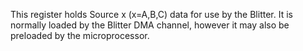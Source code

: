 This register holds Source x (x=A,B,C) data for use by the Blitter.
It is normally loaded by the Blitter DMA channel, however it
may also be preloaded by the microprocessor.